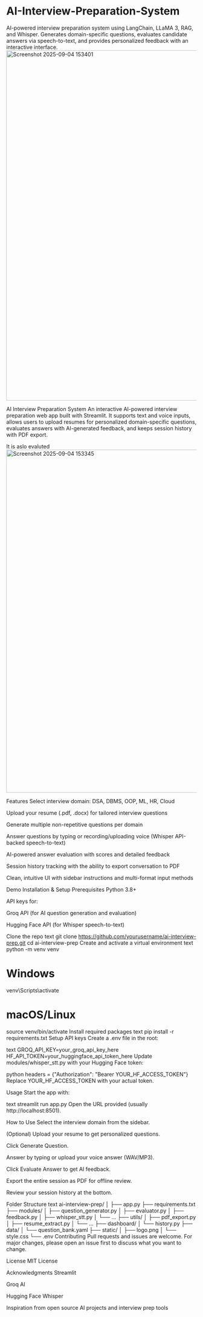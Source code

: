 # AI-Interview-Preparation-System
AI-powered interview preparation system using LangChain, LLaMA 3, RAG, and Whisper. Generates domain-specific questions, evaluates candidate answers via speech-to-text, and provides personalized feedback with an interactive interface.
<img width="1919" height="927" alt="Screenshot 2025-09-04 153401" src="https://github.com/user-attachments/assets/56d27c47-178d-41f2-a4b1-d7ea5ea96ac5" />



AI Interview Preparation System
An interactive AI-powered interview preparation web app built with Streamlit. It supports text and voice inputs, allows users to upload resumes for personalized domain-specific questions, evaluates answers with AI-generated feedback, and keeps session history with PDF export.


It is aslo evaluted 
<img width="1909" height="908" alt="Screenshot 2025-09-04 153345" src="https://github.com/user-attachments/assets/e402ee3e-a196-4dea-82fa-f8adc519e4d1" />

Features
Select interview domain: DSA, DBMS, OOP, ML, HR, Cloud

Upload your resume (.pdf, .docx) for tailored interview questions

Generate multiple non-repetitive questions per domain

Answer questions by typing or recording/uploading voice (Whisper API-backed speech-to-text)

AI-powered answer evaluation with scores and detailed feedback

Session history tracking with the ability to export conversation to PDF

Clean, intuitive UI with sidebar instructions and multi-format input methods

Demo
Installation & Setup
Prerequisites
Python 3.8+

API keys for:

Groq API (for AI question generation and evaluation)

Hugging Face API (for Whisper speech-to-text)

Clone the repo
text
git clone https://github.com/yourusername/ai-interview-prep.git
cd ai-interview-prep
Create and activate a virtual environment
text
python -m venv venv
# Windows
venv\Scripts\activate
# macOS/Linux
source venv/bin/activate
Install required packages
text
pip install -r requirements.txt
Setup API keys
Create a .env file in the root:

text
GROQ_API_KEY=your_groq_api_key_here
HF_API_TOKEN=your_huggingface_api_token_here
Update modules/whisper_stt.py with your Hugging Face token:

python
headers = {"Authorization": "Bearer YOUR_HF_ACCESS_TOKEN"}
Replace YOUR_HF_ACCESS_TOKEN with your actual token.

Usage
Start the app with:

text
streamlit run app.py
Open the URL provided (usually http://localhost:8501).

How to Use
Select the interview domain from the sidebar.

(Optional) Upload your resume to get personalized questions.

Click Generate Question.

Answer by typing or upload your voice answer (WAV/MP3).

Click Evaluate Answer to get AI feedback.

Export the entire session as PDF for offline review.

Review your session history at the bottom.

Folder Structure
text
ai-interview-prep/
│
├── app.py
├── requirements.txt
├── modules/
│   ├── question_generator.py
│   ├── evaluator.py
│   ├── feedback.py
│   ├── whisper_stt.py
│   └── ...
├── utils/
│   ├── pdf_export.py
│   ├── resume_extract.py
│   └── ...
├── dashboard/
│   └── history.py
├── data/
│   └── question_bank.yaml
├── static/
│   ├── logo.png
│   └── style.css
└── .env
Contributing
Pull requests and issues are welcome. For major changes, please open an issue first to discuss what you want to change.

License
MIT License

Acknowledgments
Streamlit

Groq AI

Hugging Face Whisper

Inspiration from open source AI projects and interview prep tools
